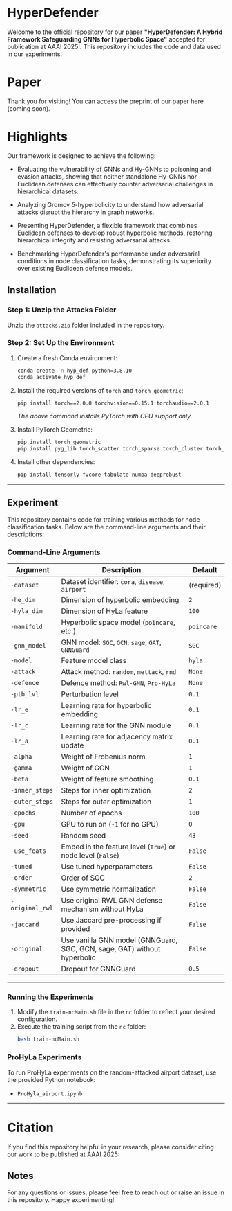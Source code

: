 # HyperDefender
Welcome to the official repository for our paper **"HyperDefender: A Hybrid Framework Safeguarding GNNs for Hyperbolic Space"** accepted for publication at AAAI 2025!. This repository includes the code and data used in our experiments.

# Paper
Thank you for visiting! You can access the preprint of our paper here (coming soon).

# Highlights
Our framework is designed to achieve the following:

- Evaluating the vulnerability of GNNs and Hy-GNNs to poisoning and evasion attacks, showing that neither standalone Hy-GNNs nor Euclidean defenses can effectively counter adversarial challenges in hierarchical datasets.

- Analyzing Gromov δ-hyperbolicity to understand how adversarial attacks disrupt the hierarchy in graph networks.

- Presenting HyperDefender, a flexible framework that combines Euclidean defenses to develop robust hyperbolic methods, restoring hierarchical integrity and resisting adversarial attacks.

- Benchmarking HyperDefender's performance under adversarial conditions in node classification tasks, demonstrating its superiority over existing Euclidean defense models.


## Installation

### Step 1: Unzip the Attacks Folder

Unzip the `attacks.zip` folder included in the repository.

### Step 2: Set Up the Environment

1. Create a fresh Conda environment:
   ```bash
   conda create -n hyp_def python=3.8.10
   conda activate hyp_def
   ```

2. Install the required versions of `torch` and `torch_geometric`:
   ```bash
   pip install torch==2.0.0 torchvision==0.15.1 torchaudio==2.0.1
   ```
   *The above command installs PyTorch with CPU support only.*

3. Install PyTorch Geometric:
   ```bash
   pip install torch_geometric
   pip install pyg_lib torch_scatter torch_sparse torch_cluster torch_spline_conv -f https://data.pyg.org/whl/torch-2.0.0+cpu.html
   ```

4. Install other dependencies:
   ```bash
   pip install tensorly fvcore tabulate numba deeprobust
   ```

---

## Experiment

This repository contains code for training various methods for node classification tasks. Below are the command-line arguments and their descriptions:

### Command-Line Arguments

| Argument            | Description                                                                 | Default       |
|---------------------|-----------------------------------------------------------------------------|---------------|
| `-dataset`          | Dataset identifier: `cora`, `disease`, `airport`                           | (required)    |
| `-he_dim`           | Dimension of hyperbolic embedding                                           | `2`           |
| `-hyla_dim`         | Dimension of HyLa feature                                                  | `100`         |
| `-manifold`         | Hyperbolic space model (`poincare`, etc.)                                  | `poincare`    |
| `-gnn_model`        | GNN model: `SGC`, `GCN`, `sage`, `GAT`, `GNNGuard`                         | `SGC`         |
| `-model`            | Feature model class                                                        | `hyla`        |
| `-attack`           | Attack method: `random`, `mettack`, `rnd`                                  | `None`        |
| `-defence`          | Defence method: `Rwl-GNN`, `Pro-HyLa`                                      | `None`        |
| `-ptb_lvl`          | Perturbation level                                                         | `0.1`         |
| `-lr_e`             | Learning rate for hyperbolic embedding                                     | `0.1`         |
| `-lr_c`             | Learning rate for the GNN module                                           | `0.1`         |
| `-lr_a`             | Learning rate for adjacency matrix update                                  | `0.1`         |
| `-alpha`            | Weight of Frobenius norm                                                   | `1`           |
| `-gamma`            | Weight of GCN                                                              | `1`           |
| `-beta`             | Weight of feature smoothing                                                | `0.1`         |
| `-inner_steps`      | Steps for inner optimization                                               | `2`           |
| `-outer_steps`      | Steps for outer optimization                                               | `1`           |
| `-epochs`           | Number of epochs                                                           | `100`         |
| `-gpu`              | GPU to run on (`-1` for no GPU)                                            | `0`           |
| `-seed`             | Random seed                                                                | `43`          |
| `-use_feats`        | Embed in the feature level (`True`) or node level (`False`)                | `False`       |
| `-tuned`            | Use tuned hyperparameters                                                  | `False`       |
| `-order`            | Order of SGC                                                               | `2`           |
| `-symmetric`        | Use symmetric normalization                                                | `False`       |
| `-original_rwl`     | Use original RWL GNN defense mechanism without HyLa                       | `False`       |
| `-jaccard`          | Use Jaccard pre-processing if provided                                     | `False`       |
| `-original`         | Use vanilla GNN model (GNNGuard, SGC, GCN, sage, GAT) without hyperbolic  | `False`       |
| `-dropout`          | Dropout for GNNGuard                                                       | `0.5`         |

---

### Running the Experiments

1. Modify the `train-ncMain.sh` file in the `nc` folder to reflect your desired configuration.
2. Execute the training script from the `nc` folder:
   ```bash
   bash train-ncMain.sh
   ```

### ProHyLa Experiments

To run ProHyLa experiments on the random-attacked airport dataset, use the provided Python notebook:
- `ProHyla_airport.ipynb`

---
# Citation
If you find this repository helpful in your research, please consider citing our work to be published at AAAI 2025:

## Notes

For any questions or issues, please feel free to reach out or raise an issue in this repository. Happy experimenting!
